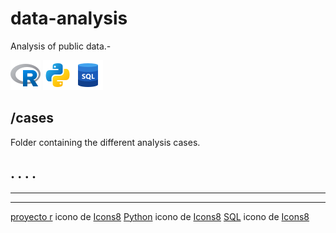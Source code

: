 # data-analysis
Analysis of public data.-

![](/assets/icons8-proyecto-r-48.png "Lenguaje R")   ![](/assets/icons8-python-48.png "Lenguaje Python")![](/assets/icons8-sql-48.png "Lenguaje SQL")

## /cases 
Folder containing the different analysis cases.

.
.
.
.
---
---
---

<a target="_blank" href="https://icons8.com/icon/CLvQeiwFpit4/r-project">proyecto r</a> icono de <a target="_blank" href="https://icons8.com">Icons8</a>
<a target="_blank" href="https://icons8.com/icon/l75OEUJkPAk4/python">Python</a> icono de <a target="_blank" href="https://icons8.com">Icons8</a>
<a target="_blank" href="https://icons8.com/icon/J6KcaRLsTgpZ/sql">SQL</a> icono de <a target="_blank" href="https://icons8.com">Icons8</a>
